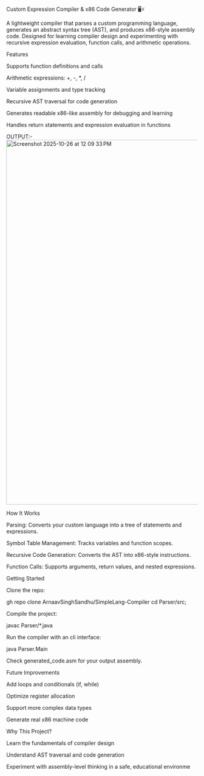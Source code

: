 Custom Expression Compiler & x86 Code Generator 🖥️⚡

A lightweight compiler that parses a custom programming language, generates an abstract syntax tree (AST), and produces x86-style assembly code. Designed for learning compiler design and experimenting with recursive expression evaluation, function calls, and arithmetic operations.

Features

Supports function definitions and calls

Arithmetic expressions: +, -, *, /

Variable assignments and type tracking

Recursive AST traversal for code generation

Generates readable x86-like assembly for debugging and learning

Handles return statements and expression evaluation in functions

OUTPUT:-
<img width="1679" height="961" alt="Screenshot 2025-10-26 at 12 09 33 PM" src="https://github.com/user-attachments/assets/f0a2001a-3980-494f-acac-592fdf2e2b56" />


How It Works

Parsing: Converts your custom language into a tree of statements and expressions.

Symbol Table Management: Tracks variables and function scopes.

Recursive Code Generation: Converts the AST into x86-style instructions.

Function Calls: Supports arguments, return values, and nested expressions.

Getting Started

Clone the repo:

gh repo clone ArnaavSinghSandhu/SimpleLang-Compiler
cd Parser/src;


Compile the project:

javac Parser/*.java


Run the compiler with an cli interface:

java Parser.Main


Check generated_code.asm for your output assembly.

Future Improvements

Add loops and conditionals (if, while)

Optimize register allocation

Support more complex data types

Generate real x86 machine code

Why This Project?

Learn the fundamentals of compiler design

Understand AST traversal and code generation

Experiment with assembly-level thinking in a safe, educational environme
